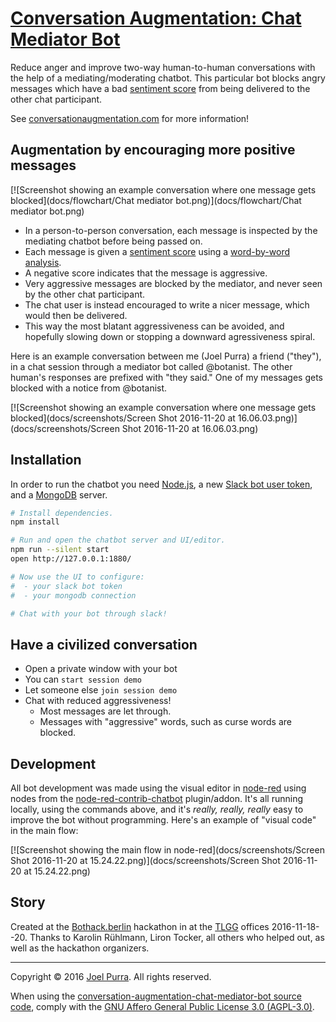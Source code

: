 # [Conversation Augmentation: Chat Mediator Bot](https://github.com/joelpurra/conversation-augmentation-chat-mediator-bot)

Reduce anger and improve two-way human-to-human conversations with the help of a mediating/moderating chatbot. This particular bot blocks angry messages which have a bad [sentiment score](https://en.wikipedia.org/wiki/Sentiment_analysis) from being delivered to the other chat participant.

See [conversationaugmentation.com](http://conversationaugmentation.com/) for more information!



## Augmentation by encouraging more positive messages

[![Screenshot showing an example conversation where one message gets blocked](docs/flowchart/Chat mediator bot.png)](docs/flowchart/Chat mediator bot.png)

- In a person-to-person conversation, each message is inspected by the mediating chatbot before being passed on.
- Each message is given a [sentiment score](https://en.wikipedia.org/wiki/Sentiment_analysis) using a [word-by-word analysis](https://github.com/thisandagain/sentiment).
- A negative score indicates that the message is aggressive.
- Very aggressive messages are blocked by the mediator, and never seen by the other chat participant.
- The chat user is instead encouraged to write a nicer message, which would then be delivered.
- This way the most blatant aggressiveness can be avoided, and hopefully slowing down or stopping a downward agressiveness spiral.

Here is an example conversation between me (Joel Purra) a friend ("they"), in a chat session through a mediator bot called @botanist. The other human's responses are prefixed with "they said." One of my messages gets blocked with a notice from @botanist.

[![Screenshot showing an example conversation where one message gets blocked](docs/screenshots/Screen Shot 2016-11-20 at 16.06.03.png)](docs/screenshots/Screen Shot 2016-11-20 at 16.06.03.png)



## Installation

In order to run the chatbot you need [Node.js](https://nodejs.org/en/), a new [Slack bot user token](https://api.slack.com/bot-users), and a [MongoDB](https://www.mongodb.com/) server.

```bash
# Install dependencies.
npm install

# Run and open the chatbot server and UI/editor.
npm run --silent start
open http://127.0.0.1:1880/

# Now use the UI to configure:
#  - your slack bot token
#  - your mongodb connection

# Chat with your bot through slack!
```



## Have a civilized conversation

- Open a private window with your bot
- You can `start session demo`
- Let someone else `join session demo`
- Chat with reduced aggressiveness!
  - Most messages are let through.
  - Messages with "aggressive" words, such as curse words are blocked.



## Development

All bot development was made using the visual editor in [node-red](https://nodered.org/) using nodes from the [node-red-contrib-chatbot](https://github.com/guidone/node-red-contrib-chatbot) plugin/addon. It's all running locally, using the commands above, and it's *really, really, really* easy to improve the bot without programming. Here's an example of "visual code" in the main flow:

[![Screenshot showing the main flow in node-red](docs/screenshots/Screen Shot 2016-11-20 at 15.24.22.png)](docs/screenshots/Screen Shot 2016-11-20 at 15.24.22.png)



## Story

Created at the [Bothack.berlin](http://bothack.berlin/) hackathon in at the [TLGG](https://www.tlgg.de/) offices 2016-11-18--20. Thanks to Karolin Rühlmann, Liron Tocker, all others who helped out, as well as the hackathon organizers.

---

Copyright &copy; 2016 [Joel Purra](https://joelpurra.com/). All rights reserved.

When using the [conversation-augmentation-chat-mediator-bot source code](https://github.com/joelpurra/conversation-augmentation-chat-mediator-bot), comply with the [GNU Affero General Public License 3.0 (AGPL-3.0)](https://en.wikipedia.org/wiki/Affero_General_Public_License).
